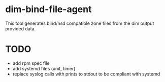dim-bind-file-agent
===================

This tool generates bind/nsd compatible zone files from the dim output provided
data.

TODO
====
- add rpm spec file
- add systemd files (unit, timer)
- replace syslog calls with prints to stdout to be compliant with systemd
